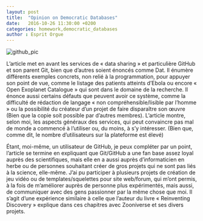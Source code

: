 ```yaml
---
layout: post
title:  "Opinion on Democratic Databases"
date:   2016-10-26 11:30:00 +0200
categories: homework,democratic_databases
author : Esprit Orgue
---
```

[github_pic]:https://assets-cdn.github.com/images/modules/logos_page/Octocat.png

![github_pic][github_pic]


L’article met en avant les services de « data sharing » et particulière GitHub et son parent Git, bien que d’autres soient énoncés comme Dat. Il énumère différents exemples concrets, non relié à la programmation, pour appuyer son point de vue, comme le listage des patients atteints d’Ebola ou encore « Open Exoplanet Catalogue » qui sont dans le domaine de la recherche. Il énonce aussi certains défauts que peuvent avoir ce système, comme la difficulté de rédaction de langage « non compréhensible/lisible par l’homme » ou la possibilité du créateur d’un projet de faire disparaître son œuvre (Bien que la copie soit possible par d’autres membres). L’article montre, selon moi, les aspects généraux des services, qui peut convaincre pas mal de monde a commencé à l’utiliser ou, du moins, à s’y intéresser. (Bien que, comme dit, le nombre d’utilisateurs sur la plateforme est élevé)

Étant, moi-même, un utilisateur de GitHub, je peux compléter par un point, l’article se termine en expliquant que Git/GitHub a une fan base assez loyal auprès des scientifiques, mais elle en a aussi auprès d’informaticien en herbe ou de personnes souhaitant créer de gros projets qui ne sont pas liés à la science, elle-même. J’ai pu participer à plusieurs projets de création de jeu vidéo ou de templates/squelettes pour site web/forum, qui m’ont permis, à la fois de m’améliorer auprès de personne plus expérimentés, mais aussi, de communiquer avec des gens passionner par la même chose que moi. Il s’agit d’une expérience similaire à celle que l’auteur du livre « Reinventing Discovery » explique dans ces chapitres avec Zooniverse et ses divers projets.
